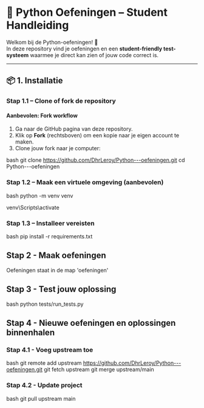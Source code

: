 # 🐍 Python Oefeningen – Student Handleiding

Welkom bij de Python-oefeningen! 🎉  
In deze repository vind je oefeningen en een **student-friendly test-systeem** waarmee je direct kan zien of jouw code correct is.

---

## 📦 1. Installatie

### Stap 1.1 – Clone of fork de repository

#### **Aanbevolen: Fork workflow**
1. Ga naar de GitHub pagina van deze repository.
2. Klik op **Fork** (rechtsboven) om een kopie naar je eigen account te maken.
3. Clone jouw fork naar je computer:

bash
git clone https://github.com/DhrLeroy/Python---oefeningen.git
cd Python---oefeningen

### Stap 1.2 – Maak een virtuele omgeving (aanbevolen)

bash
python -m venv venv

venv\Scripts\activate


### Stap 1.3 – Installeer vereisten
bash
pip install -r requirements.txt



## Stap 2 - Maak oefeningen
Oefeningen staat in de map 'oefeningen'


## Stap 3 - Test jouw oplossing
bash
python tests/run_tests.py


## Stap 4 - Nieuwe oefeningen en oplossingen binnenhalen

### Stap 4.1 - Voeg upstream toe
bash
git remote add upstream https://github.com/DhrLeroy/Python---oefeningen.git
git fetch upstream
git merge upstream/main

### Stap 4.2 - Update project
bash
git pull upstream main

